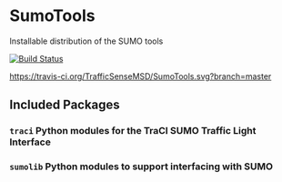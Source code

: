 # SumoTools
Installable distribution of the SUMO tools

[![Build Status](https://travis-ci.org/TrafficSenseMSD/SumoTools.svg?branch=master)](https://travis-ci.org/TrafficSenseMSD/SumoTools)

https://travis-ci.org/TrafficSenseMSD/SumoTools.svg?branch=master
## Included Packages
### `traci` Python modules for the TraCI SUMO Traffic Light Interface

### `sumolib` Python modules to support interfacing with SUMO
